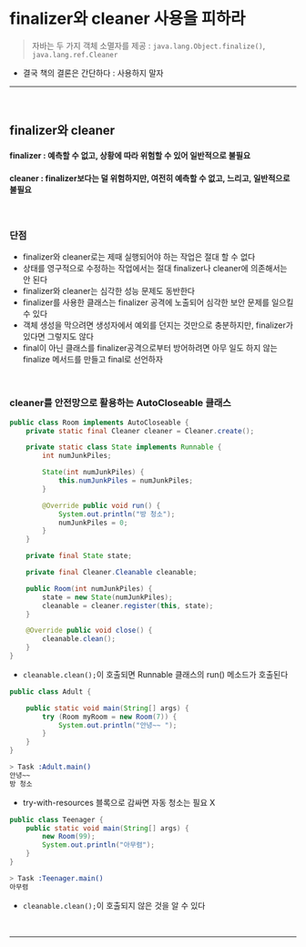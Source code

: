 # finalizer와 cleaner 사용을 피하라
> 자바는 두 가지 객체 소멸자를 제공 : `java.lang.Object.finalize()`, `java.lang.ref.Cleaner`
* 결국 책의 결론은 간단하다 : 사용하지 말자

<hr>
<br>

## finalizer와 cleaner 
#### finalizer : 예측할 수 없고, 상황에 따라 위험할 수 있어 일반적으로 불필요
#### cleaner : finalizer보다는 덜 위험하지만, 여전히 예측할 수 없고, 느리고, 일반적으로 불필요

<br>

### 단점
* finalizer와 cleaner로는 제때 실행되어야 하는 작업은 절대 할 수 없다
* 상태를 영구적으로 수정하는 작업에서는 절대 finalizer나 cleaner에 의존해서는 안 된다
* finalizer와 cleaner는 심각한 성능 문제도 동반한다
* finalizer를 사용한 클래스는 finalizer 공격에 노출되어 심각한 보안 문제를 일으킬 수 있다
* 객체 생성을 막으려면 생성자에서 예외를 던지는 것만으로 충분하지만, finalizer가 있다면 그렇지도 않다
* final이 아닌 클래스를 finalizer공격으로부터 방어하려면 아무 일도 하지 않는 finalize 메서드를 만들고 final로 선언하자

<br>

### cleaner를 안전망으로 활용하는 AutoCloseable 클래스
```java
public class Room implements AutoCloseable {
    private static final Cleaner cleaner = Cleaner.create();

    private static class State implements Runnable {
        int numJunkPiles;

        State(int numJunkPiles) {
            this.numJunkPiles = numJunkPiles;
        }

        @Override public void run() {
            System.out.println("방 청소");
            numJunkPiles = 0;
        }
    }

    private final State state;

    private final Cleaner.Cleanable cleanable;

    public Room(int numJunkPiles) {
        state = new State(numJunkPiles);
        cleanable = cleaner.register(this, state);
    }

    @Override public void close() {
        cleanable.clean();
    }
}
```
* `cleanable.clean();`이 호출되면 Runnable 클래스의 run() 메소드가 호출된다

```java
public class Adult {

    public static void main(String[] args) {
        try (Room myRoom = new Room(7)) {
            System.out.println("안녕~~ ");
        }
    }
}
```

```bash
> Task :Adult.main()
안녕~~ 
방 청소
```
* try-with-resources 블록으로 감싸면 자동 청소는 필요 X

```java
public class Teenager {
    public static void main(String[] args) {
        new Room(99);
        System.out.println("아무렴");
    }
}
```

```bash
> Task :Teenager.main()
아무렴
```
* `cleanable.clean();`이 호출되지 않은 것을 알 수 있다

<br>
<hr>
<br>

